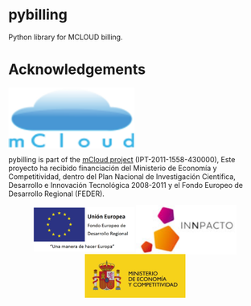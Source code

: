 pybilling
=========

Python library for MCLOUD billing.

# Acknowledgements

<img src="logos/mcloud.png" align="center" width="250px" alt="mCloud project">

pybilling is part of the [mCloud project](http://innovation.logica.com.es/web/mcloud) (IPT-2011-1558-430000), Este proyecto ha recibido financiación del Ministerio de Economía y Competitividad, dentro del Plan Nacional de Investigación Científica, Desarrollo e Innovación Tecnológica 2008-2011 y el Fondo Europeo de Desarrollo Regional (FEDER).

<p align="center">
<img src="logos/feder.png" width="200px" alt="FEDER: Una manera de hacer Europa" align="center">
<img src="logos/inn.jpg" width="200px" alt="Innpacto" align="center">
<img src="logos/mec.jpg" width="200px" alt="Ministerio de Economía y Competitividad" align="center">
</p>
